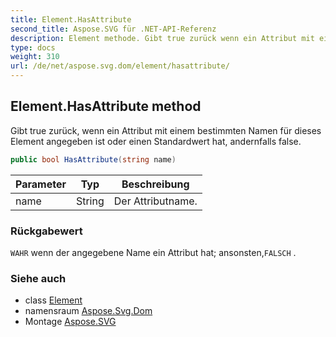 ```yaml
---
title: Element.HasAttribute
second_title: Aspose.SVG für .NET-API-Referenz
description: Element methode. Gibt true zurück wenn ein Attribut mit einem bestimmten Namen für dieses Element angegeben ist oder einen Standardwert hat andernfalls false.
type: docs
weight: 310
url: /de/net/aspose.svg.dom/element/hasattribute/
---
```

## Element.HasAttribute method

Gibt true zurück, wenn ein Attribut mit einem bestimmten Namen für dieses Element angegeben ist oder einen Standardwert hat, andernfalls false.

```csharp
public bool HasAttribute(string name)
```

| Parameter | Typ | Beschreibung |
| --- | --- | --- |
| name | String | Der Attributname. |

### Rückgabewert

`WAHR` wenn der angegebene Name ein Attribut hat; ansonsten,`FALSCH` .

### Siehe auch

* class [Element](../)
* namensraum [Aspose.Svg.Dom](../../element/)
* Montage [Aspose.SVG](../../../)



